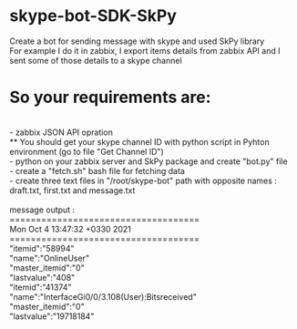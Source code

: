 # skype-bot-SDK-SkPy
Create a bot for sending message with skype and used SkPy library
<br>
For example I do it in zabbix, I export items details from zabbix API and I sent some of those details to a skype channel
<br>
# So your requirements are:
<br>
- zabbix JSON API opration
<br>
** You should get your skype channel ID with python script in Pyhton environment (go to file "Get Channel ID")
<br>
- python on your zabbix server and SkPy package and create "bot.py" file
<br>
- create a "fetch.sh" bash file for fetching data 
<br>
- create three text files in "/root/skype-bot" path with opposite names : draft.txt, first.txt and message.txt
<br>
<br>
message output :
<br>
====================================
<br>
Mon Oct  4 13:47:32 +0330 2021
<br>
====================================
<br>
"itemid":"58994"
<br>
"name":"OnlineUser"
<br>
"master_itemid":"0"
<br>
"lastvalue":"408"
<br>
"itemid":"41374"
<br>
"name":"InterfaceGi0/0/3.108(User):Bitsreceived"
<br>
"master_itemid":"0"
<br>
"lastvalue":"19718184"
<br>
